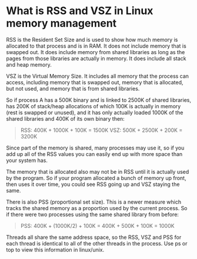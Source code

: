 # What is RSS and VSZ in Linux memory management


RSS is the Resident Set Size and is used to show how much memory is allocated to that process and is in RAM. It does not include memory that is swapped out. It does include memory from shared libraries as long as the pages from those libraries are actually in memory. It does include all stack and heap memory.

VSZ is the Virtual Memory Size. It includes all memory that the process can access, including memory that is swapped out, memory that is allocated, but not used, and memory that is from shared libraries.

So if process A has a 500K binary and is linked to 2500K of shared libraries, has 200K of stack/heap allocations of which 100K is actually in memory (rest is swapped or unused), and it has only actually loaded 1000K of the shared libraries and 400K of its own binary then:


> RSS: 400K + 1000K + 100K = 1500K
VSZ: 500K + 2500K + 200K = 3200K

Since part of the memory is shared, many processes may use it, so if you add up all of the RSS values you can easily end up with more space than your system has.

The memory that is allocated also may not be in RSS until it is actually used by the program. So if your program allocated a bunch of memory up front, then uses it over time, you could see RSS going up and VSZ staying the same.

There is also PSS (proportional set size). This is a newer measure which tracks the shared memory as a proportion used by the current process. So if there were two processes using the same shared library from before:

> PSS: 400K + (1000K/2) + 100K = 400K + 500K + 100K = 1000K

Threads all share the same address space, so the RSS, VSZ and PSS for each thread is identical to all of the other threads in the process. Use ps or top to view this information in linux/unix.

